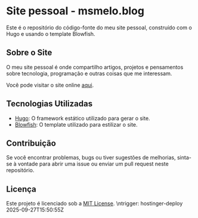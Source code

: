 # Site pessoal - msmelo.blog

Este é o repositório do código-fonte do meu site pessoal, construído com o Hugo e usando o template Blowfish.

## Sobre o Site

O meu site pessoal é onde compartilho artigos, projetos e pensamentos sobre tecnologia, programação e outras coisas que me interessam.

Você pode visitar o site online [aqui](https://msmelo.blog).

## Tecnologias Utilizadas

- [Hugo](https://gohugo.io/): O framework estático utilizado para gerar o site.
- [Blowfish](https://github.com/nunocoracao/blowfish): O template utilizado para estilizar o site.

## Contribuição

Se você encontrar problemas, bugs ou tiver sugestões de melhorias, sinta-se à vontade para abrir uma issue ou enviar um pull request neste repositório.

## Licença

Este projeto é licenciado sob a [MIT License](LICENSE).
\ntrigger: hostinger-deploy 2025-09-27T15:50:55Z
